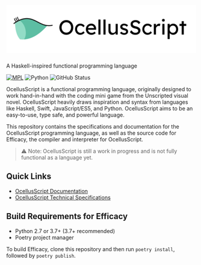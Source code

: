 # ![OcellusScript](logomark.svg)

A Haskell-inspired functional programming language

[![MPL](https://img.shields.io/github/license/alicerunsonfedora/ocellusscript)](LICENSE.txt) 
![Python](https://img.shields.io/badge/python-2.7+-blue.svg) 
![GitHub Status](https://github.com/alicerunsonfedora/ocellusscript/workflows/Tests/badge.svg)

OcellusScript is a functional programming language, originally designed to work hand-in-hand with the coding mini game from the Unscripted visual novel. OcellusScript heavily draws inspiration and syntax from languages like Haskell, Swift, JavaScript/ES5, and Python. OcellusScript aims to be an easy-to-use, type safe, and powerful language.

This repository contains the specifications and documentation for the OcellusScript programming language, as well as the source code for Efficacy, the compiler and interpreter for OcellusScript.

> ⚠️ Note: OcellusScript is still a work in progress and is not fully functional as a language yet.

## Quick Links

- [OcellusScript Documentation](doc.md)
- [OcellusScript Technical Specifications](spec.md)

## Build Requirements for Efficacy

- Python 2.7 or 3.7+ (3.7+ recommended)
- Poetry project manager

To build Efficacy, clone this repository and then run `poetry install`, followed by `poetry publish`.